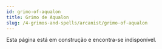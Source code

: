 ```yaml
---
id: grimo-of-aqualon
title: Grimo de Aqualon
slug: /4-grimos-and-spells/arcanist/grimo-of-aqualon
---
```


Esta página está em construção e encontra-se indisponível.
